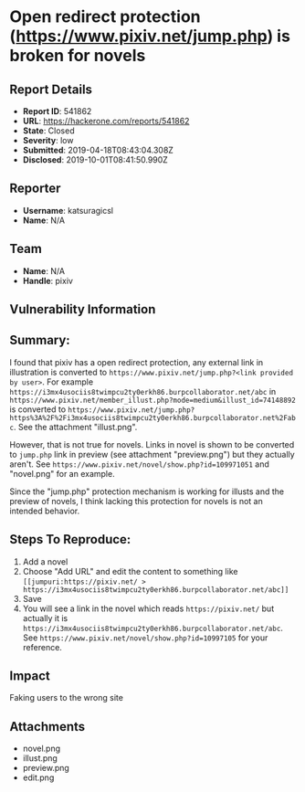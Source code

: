 # Open redirect protection (https://www.pixiv.net/jump.php) is broken for novels

## Report Details
- **Report ID**: 541862
- **URL**: https://hackerone.com/reports/541862
- **State**: Closed
- **Severity**: low
- **Submitted**: 2019-04-18T08:43:04.308Z
- **Disclosed**: 2019-10-01T08:41:50.990Z

## Reporter
- **Username**: katsuragicsl
- **Name**: N/A

## Team
- **Name**: N/A
- **Handle**: pixiv

## Vulnerability Information
## Summary:

I found that pixiv has a open redirect protection, any external link in illustration is converted to `https://www.pixiv.net/jump.php?<link provided by user>`. For example `https://i3mx4usociis8twimpcu2ty0erkh86.burpcollaborator.net/abc` in `https://www.pixiv.net/member_illust.php?mode=medium&illust_id=74148892` is converted to `https://www.pixiv.net/jump.php?https%3A%2F%2Fi3mx4usociis8twimpcu2ty0erkh86.burpcollaborator.net%2Fabc`. See the attachment "illust.png".

However, that is not true for novels. Links in novel is shown to be converted to `jump.php` link in preview (see attachment "preview.png") but they actually aren't. See `https://www.pixiv.net/novel/show.php?id=109971051` and "novel.png" for an example. 

Since the "jump.php" protection mechanism is working for illusts and the preview of novels, I think lacking this protection for novels is not an intended behavior.

## Steps To Reproduce:

  1. Add a novel
  2. Choose "Add URL" and edit the content to something like `[[jumpuri:https://pixiv.net/ > https://i3mx4usociis8twimpcu2ty0erkh86.burpcollaborator.net/abc]]`
  3. Save
  4. You will see a link in the novel which reads `https://pixiv.net/` but actually it is `https://i3mx4usociis8twimpcu2ty0erkh86.burpcollaborator.net/abc`. See `https://www.pixiv.net/novel/show.php?id=10997105` for your reference.

## Impact

Faking users to the wrong site

## Attachments
- novel.png
- illust.png
- preview.png
- edit.png
